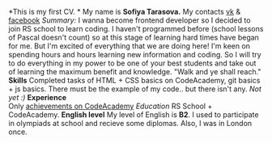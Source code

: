*This is my first CV. *
My name is **Sofiya Tarasova.** 
My contacts [vk](https://vk.com/krismoon) & [facebook](https://www.facebook.com/sonya.tarasova.39) 
*Summary:*
I wanna become frontend developer so I decided to join RS school to learn coding. I haven't programmed before (school lessons of Pascal doesn't count) so at this stage of learning hard times have began for me. But I'm excited of everything that we are doing here! I'm keen on spending hours and hours learning new information and coding. So I will try to do everything in my power to be one of your best students and take out of learning the maximum benefit and knowledge. "Walk and ye shall reach." 
**Skills** 
Completed tasks of HTML + CSS basics on CodeAcademy, git basics + js basics. 
There must be the example of my code.. but there isn't any. *Not yet :)* 
**Experience** </br>
Only [achievements on CodeAcademy](https://www.codecademy.com/users/_krismoon/achievements) 
*Education*
RS School + CodeAcademy. 
**English level** 
My level of English is **B2**. I used to participate in olympiads at school and recieve some diplomas. Also, I was in London once.



